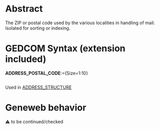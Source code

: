 ﻿# Abstract
The ZIP or postal code used by the various localities in handling of mail.  Isolated for sorting or
indexing.


# GEDCOM Syntax (extension included)

**ADDRESS_POSTAL_CODE**:={Size=1:10}
<pre>
</pre>
Used in <a href=Ged.ADDRESS_STRUCTURE.md>ADDRESS_STRUCTURE</a><br />

# Geneweb behavior


:warning: to be continued/checked

